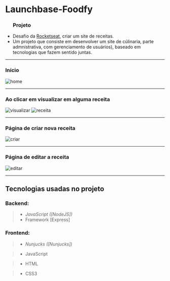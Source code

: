 # Launchbase-Foodfy

<body>
   <ul>
   <h3>Projeto</h3>
   <li>Desafio da <a href="https://rocketseat.com.br/">Rocketseat</a>, criar um site de receitas.</li>
   <li>Um projeto que consiste em desenvolver um site de cúlinaria, parte admnistrativa, com gerenciamento de usuários), baseado em tecnologias que fazem sentido juntas.</li>
   </ul>
</body>


------

<h3>Início</h3>
<p>
  <img src="https://i.imgur.com/7l66eQZ.png" alt="home">
</p>


------
<h3>Ao clicar em visualizar em alguma receita</h3>
<p>
  <img src="https://i.imgur.com/8GUCDnL.png" alt="visualizar">
  <img src="https://s1.imghub.io/xlsDE.png" alt="receita">
</p>


------
<h3>Página de criar nova receita</h3>
<p>
  <img src="https://s1.imghub.io/xlxK5.png" alt="criar">
</p>


------
<h3>Página de editar a receita</h3>
<p>
  <img src="https://i.postimg.cc/kXxq9grq/image.png" alt="editar">
</p>

------
## Tecnologias usadas no projeto

### **Backend:**
>* *JavaScript ([NodeJS])*
>* Framework [Express]


### **Frontend:** 
>* *Nunjucks ([Nunjucks])*

>* JavaScript

>* HTML

>* CSS3

